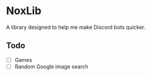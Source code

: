 # NoxLib
A library designed to help me make Discord bots quicker.

## Todo
- [ ] Games
- [ ] Random Google image search